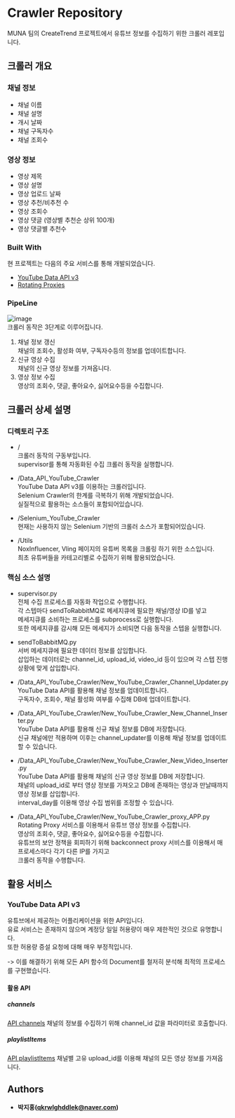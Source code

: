 # Crawler Repository
MUNA 팀의 CreateTrend 프로젝트에서 유튜브 정보를 수집하기 위한 크롤러 레포입니다.
## 크롤러 개요
### 채널 정보
- 채널 이름
- 채널 설명
- 개시 날짜
- 채널 구독자수
- 채널 조회수

### 영상 정보
- 영상 제목
- 영상 설명
- 영상 업로드 날짜
- 영상 추천/비추천 수
- 영상 조회수
- 영상 댓글 (영상별 추천순 상위 100개)
- 영상 댓글별 추천수 

### Built With
현 프로젝트는 다음의 주요 서비스를 통해 개발되었습니다.
* [YouTube Data API v3](https://developers.google.com/youtube/v3)
* [Rotating Proxies](https://rotatingproxies.com/)

### PipeLine
![image](https://user-images.githubusercontent.com/50457791/99808884-ddb16500-2b84-11eb-87da-bd64c2ec8ac4.png)  
크롤러 동작은 3단계로 이루어집니다.
1. 채널 정보 갱신  
  채널의 조회수, 활성화 여부, 구독자수등의 정보를 업데이트합니다.
2. 신규 영상 수집  
  채널의 신규 영상 정보를 가져옵니다.
3. 영상 정보 수집  
  영상의 조회수, 댓글, 좋아요수, 싫어요수등을 수집합니다.

## 크롤러 상세 설명
### 디렉토리 구조  
- /  
  크롤러 동작의 구동부입니다.  
  supervisor를 통해 자동화된 수집 크롤러 동작을 실행합니다.  
  
- /Data_API_YouTube_Crawler  
  YouTube Data API v3를 이용하는 크롤러입니다.  
  Selenium Crawler의 한계를 극복하기 위해 개발되었습니다.  
  실질적으로 활용하는 소스들이 포함되어있습니다.  
  
- /Selenium_YouTube_Crawler  
  현재는 사용하지 않는 Selenium 기반의 크롤러 소스가 포함되어있습니다.  
  
- /Utils  
  NoxInfluencer, Vling 페이지의 유튜버 목록을 크롤링 하기 위한 소스입니다.  
  최초 유튜버들을 카테고리별로 수집하기 위해 활용되었습니다.  

### 핵심 소스 설명
- supervisor.py  
  전체 수집 프로세스를 자동화 작업으로 수행합니다.  
  각 스텝마다 sendToRabbitMQ로 메세지큐에 필요한 채널/영상 ID를 넣고  
  메세지큐를 소비하는 프로세스를 subprocess로 실행합니다.  
  또한 메세지큐를 감시해 모든 메세지가 소비되면 다음 동작을 스텝을 실행합니다.  
  
- sendToBabbitMQ.py  
  서버 메세지큐에 필요한 데이터 정보를 삽입합니다.  
  삽입하는 데이터로는 channel_id, upload_id, video_id 등이 있으며 각 스텝 진행상황에 맞게 삽입합니다.  
  
- /Data_API_YouTube_Crawler/New_YouTube_Crawler_Channel_Updater.py  
  YouTube Data API를 활용해 채널 정보를 업데이트합니다.  
  구독자수, 조회수, 채널 활성화 여부를 수집해 DB에 업데이트합니다.  
  
- /Data_API_YouTube_Crawler/New_YouTube_Crawler_New_Channel_Inserter.py  
  YouTube Data API를 활용해 신규 채널 정보를 DB에 저장합니다.  
  신규 채널에만 적용하며 이후는 channel_updater를 이용해 채널 정보를 업데이트할 수 있습니다.  
  
- /Data_API_YouTube_Crawler/New_YouTube_Crawler_New_Video_Inserter.py  
  YouTube Data API를 활용해 채널의 신규 영상 정보를 DB에 저장합니다.  
  채널의 upload_id로 부터 영상 정보를 가져오고 DB에 존재하는 영상과 만날때까지 영상 정보를 삽입합니다.  
  interval_day를 이용해 영상 수집 범위를 조정할 수 있습니다.  
  
- /Data_API_YouTube_Crawler/New_YouTube_Crawler_proxy_APP.py  
  Rotating Proxy 서비스를 이용해서 유튜브 영상 정보를 수집합니다.  
  영상의 조회수, 댓글, 좋아요수, 싫어요수등을 수집합니다.  
  유튜브의 보안 정책을 회피하기 위해 backconnect proxy 서비스를 이용해서 매 프로세스마다 각기 다른 IP를 가지고  
  크롤러 동작을 수행합니다.




## 활용 서비스
### YouTube Data API v3  
유튜브에서 제공하는 어플리케이션을 위한 API입니다.  
유료 서비스는 존재하지 않으며 계정당 일일 허용량이 매우 제한적인 것으로 유명합니다.  
또한 허용량 증설 요청에 대해 매우 부정적입니다.  
  
-> 이를 해결하기 위해 모든 API 함수의 Document를 철저히 분석해 최적의 프로세스를 구현했습니다.  
  
#### 활용 API
##### channels  
[API channels](https://developers.google.com/youtube/v3/docs/channels?hl=ko)
채널의 정보를 수집하기 위해 channel_id 값을 파라미터로 호출합니다.  
##### playlistItems  
[API playlistItems](https://developers.google.com/youtube/v3/docs/playlistItems?hl=ko)
채널별 고유 upload_id를 이용해 채널의 모든 영상 정보를 가져옵니다.  

## Authors
- **박지홍(qkrwlghddlek@naver.com)**
